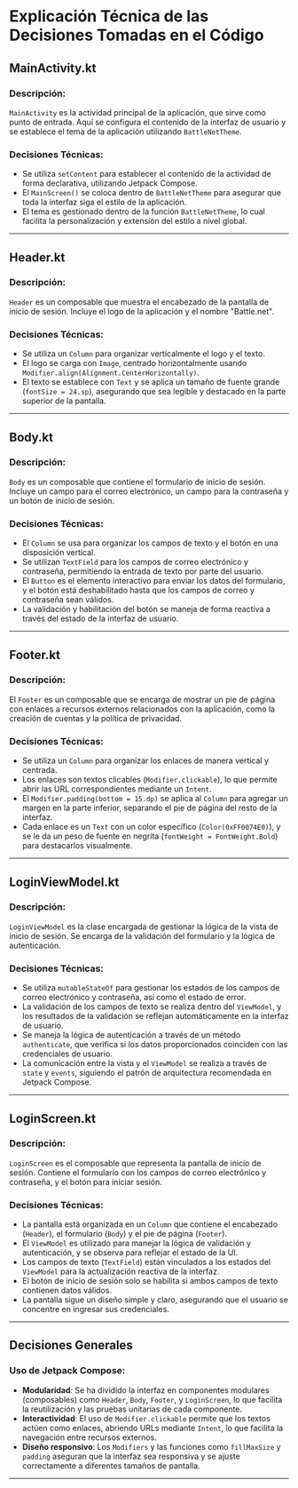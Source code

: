 # Explicación Técnica de las Decisiones Tomadas en el Código

## MainActivity.kt

### Descripción:
`MainActivity` es la actividad principal de la aplicación, que sirve como punto de entrada. Aquí se configura el contenido de la interfaz de usuario y se establece el tema de la aplicación utilizando `BattleNetTheme`.

### Decisiones Técnicas:
- Se utiliza `setContent` para establecer el contenido de la actividad de forma declarativa, utilizando Jetpack Compose.
- El `MainScreen()` se coloca dentro de `BattleNetTheme` para asegurar que toda la interfaz siga el estilo de la aplicación.
- El tema es gestionado dentro de la función `BattleNetTheme`, lo cual facilita la personalización y extensión del estilo a nivel global.

---

## Header.kt

### Descripción:
`Header` es un composable que muestra el encabezado de la pantalla de inicio de sesión. Incluye el logo de la aplicación y el nombre "Battle.net".

### Decisiones Técnicas:
- Se utiliza un `Column` para organizar verticalmente el logo y el texto.
- El logo se carga con `Image`, centrado horizontalmente usando `Modifier.align(Alignment.CenterHorizontally)`.
- El texto se establece con `Text` y se aplica un tamaño de fuente grande (`fontSize = 24.sp`), asegurando que sea legible y destacado en la parte superior de la pantalla.

---

## Body.kt

### Descripción:
`Body` es un composable que contiene el formulario de inicio de sesión. Incluye un campo para el correo electrónico, un campo para la contraseña y un botón de inicio de sesión.

### Decisiones Técnicas:
- El `Column` se usa para organizar los campos de texto y el botón en una disposición vertical.
- Se utilizan `TextField` para los campos de correo electrónico y contraseña, permitiendo la entrada de texto por parte del usuario.
- El `Button` es el elemento interactivo para enviar los datos del formulario, y el botón está deshabilitado hasta que los campos de correo y contraseña sean válidos.
- La validación y habilitación del botón se maneja de forma reactiva a través del estado de la interfaz de usuario.

---

## Footer.kt

### Descripción:
El `Footer` es un composable que se encarga de mostrar un pie de página con enlaces a recursos externos relacionados con la aplicación, como la creación de cuentas y la política de privacidad.

### Decisiones Técnicas:
- Se utiliza un `Column` para organizar los enlaces de manera vertical y centrada.
- Los enlaces son textos clicables (`Modifier.clickable`), lo que permite abrir las URL correspondientes mediante un `Intent`.
- El `Modifier.padding(bottom = 15.dp)` se aplica al `Column` para agregar un margen en la parte inferior, separando el pie de página del resto de la interfaz.
- Cada enlace es un `Text` con un color específico (`Color(0xFF0074E0)`), y se le da un peso de fuente en negrita (`fontWeight = FontWeight.Bold`) para destacarlos visualmente.

---

## LoginViewModel.kt

### Descripción:
`LoginViewModel` es la clase encargada de gestionar la lógica de la vista de inicio de sesión. Se encarga de la validación del formulario y la lógica de autenticación.

### Decisiones Técnicas:
- Se utiliza `mutableStateOf` para gestionar los estados de los campos de correo electrónico y contraseña, así como el estado de error.
- La validación de los campos de texto se realiza dentro del `ViewModel`, y los resultados de la validación se reflejan automáticamente en la interfaz de usuario.
- Se maneja la lógica de autenticación a través de un método `authenticate`, que verifica si los datos proporcionados coinciden con las credenciales de usuario.
- La comunicación entre la vista y el `ViewModel` se realiza a través de `state` y `events`, siguiendo el patrón de arquitectura recomendada en Jetpack Compose.

---

## LoginScreen.kt

### Descripción:
`LoginScreen` es el composable que representa la pantalla de inicio de sesión. Contiene el formulario con los campos de correo electrónico y contraseña, y el botón para iniciar sesión.

### Decisiones Técnicas:
- La pantalla está organizada en un `Column` que contiene el encabezado (`Header`), el formulario (`Body`) y el pie de página (`Footer`).
- El `ViewModel` es utilizado para manejar la lógica de validación y autenticación, y se observa para reflejar el estado de la UI.
- Los campos de texto (`TextField`) están vinculados a los estados del `ViewModel` para la actualización reactiva de la interfaz.
- El botón de inicio de sesión solo se habilita si ambos campos de texto contienen datos válidos.
- La pantalla sigue un diseño simple y claro, asegurando que el usuario se concentre en ingresar sus credenciales.

---

## Decisiones Generales

### Uso de Jetpack Compose:
- **Modularidad**: Se ha dividido la interfaz en componentes modulares (composables) como `Header`, `Body`, `Footer`, y `LoginScreen`, lo que facilita la reutilización y las pruebas unitarias de cada componente.
- **Interactividad**: El uso de `Modifier.clickable` permite que los textos actúen como enlaces, abriendo URLs mediante `Intent`, lo que facilita la navegación entre recursos externos.
- **Diseño responsivo**: Los `Modifiers` y las funciones como `fillMaxSize` y `padding` aseguran que la interfaz sea responsiva y se ajuste correctamente a diferentes tamaños de pantalla.

---
